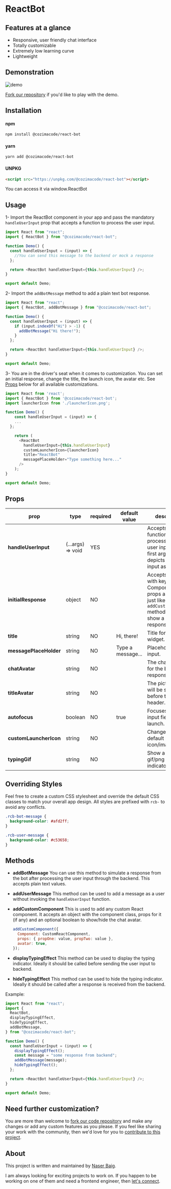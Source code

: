 # ReactBot

## Features at a glance

- Responsive, user friendly chat interface
- Totally customizable
- Extremely low learning curve
- Lightweight

## Demonstration

![demo](./demo/react-bot-demo.gif)

[Fork our repository](https://github.com/naser-baig-au4/react-bot "Fork our repository") if you'd like to play with the demo.

## Installation

#### npm

```bash
npm install @cozimacode/react-bot
```

#### yarn

```bash
yarn add @cozimacode/react-bot
```

#### UNPKG

```html
<script src="https://unpkg.com/@cozimacode/react-bot"></script>
```

You can access it via window.ReactBot

## Usage

1- Import the ReactBot component in your app and pass the mandatory `handleUserInput` prop that accepts a function to process the user input.

```js
import React from "react";
import { ReactBot } from "@cozimacode/react-bot";

function Demo() {
  const handleUserInput = (input) => {
    //You can send this message to the backend or mock a response
  };

  return <ReactBot handleUserInput={this.handleUserInput} />;
}

export default Demo;
```

2- Import the `addBotMessage` method to add a plain text bot response.

```js
import React from "react";
import { ReactBot, addBotMessage } from "@cozimacode/react-bot";

function Demo() {
  const handleUserInput = (input) => {
    if (input.indexOf("Hi") > -1) {
      addBotMessage("Hi there!");
    }
  };

  return <ReactBot handleUserInput={this.handleUserInput} />;
}

export default Demo;
```

3- You are in the driver's seat when it comes to customization. You can set an initial response, change the title, the launch icon, the avatar etc. See [Props](#props "Props") below for all available customizations.

```js
import React from 'react';
import { ReactBot } from '@cozimacode/react-bot';
import launcherIcon from './launcherIcon.png';

function Demo() {
    const handleUserInput = (input) => {
    ...
  };

    return (
      <ReactBot
        handleUserInput={this.handleUserInput}
        customLauncherIcon={launcherIcon}
        title="ReactBot"
        messagePlaceHolder="Type something here..."
      />
    );
}

export default Demo;

```

## Props

| prop                   | type              | required | default value     | description                                                                                                                       |
| ---------------------- | ----------------- | -------- | ----------------- | --------------------------------------------------------------------------------------------------------------------------------- |
| **handleUserInput**    | (...args) => void | YES      |                   | Accepts a function that processes the user input. The first argument depicts the user input as a string.                          |
| **initialResponse**    | object            | NO       |                   | Accepts an object with keys Component, props and avatar, just like `addCustomResponse` method. Use it to show a default response. |
| **title**              | string            | NO       | Hi, there!        | Title for the chat widget.                                                                                                        |
| **messagePlaceHolder** | string            | NO       | Type a message... | Placeholder for input.                                                                                                            |
| **chatAvatar**         | string            | NO       |                   | The chat avatar for the bot response.                                                                                             |
| **titleAvatar**        | string            | NO       |                   | The picture that will be shown before the title in header.                                                                        |
| **autofocus**          | boolean           | NO       | true              | Focuses on the input field on launch.                                                                                             |
| **customLauncherIcon** | string            | NO       |                   | Change the default launcher icon/image.                                                                                           |
| **typingGif**          | string            | NO       |                   | Show a different gif/png for typing indicator.                                                                                    |

## Overriding Styles

Feel free to create a custom CSS stylesheet and override the default CSS classes to match your overall app design. All styles are prefixed with `rcb-` to avoid any conflicts.

```css
.rcb-bot-message {
  background-color: #afd2ff;
}

.rcb-user-message {
  background-color: #c53658;
}
```

## Methods

- **addBotMessage**
  You can use this method to simulate a response from the bot after processing the user input through the backend. This accepts plain text values.

- **addUserMessage**
  This method can be used to add a message as a user without invoking the `handleUserInput` function.

- **addCustomComponent**
  This is used to add any custom React component. It accepts an object with the component class, props for it (if any) and an optional boolean to show/hide the chat avatar.
  ```js
  addCustomComponent({
    Component: CustomReactComponent,
    props: { propOne: value, propTwo: value },
    avatar: true,
  });
  ```
- **displayTypingEffect**
  This method can be used to display the typing indicator. Ideally it should be called before sending the user input to backend.

- **hideTypingEffect**
  This method can be used to hide the typing indicator. Ideally it should be called after a response is received from the backend.

Example:

```js
import React from "react";
import {
  ReactBot,
  displayTypingEffect,
  hideTypingEffect,
  addBotMessage,
} from "@cozimacode/react-bot";

function Demo() {
  const handleUserInput = (input) => {
    displayTypingEffect();
    const message = "some response from backend";
    addBotMessage(message);
    hideTypingEffect();
  };

  return <ReactBot handleUserInput={this.handleUserInput} />;
}

export default Demo;
```

## Need further customization?

You are more than welcome to [fork our code repository](https://github.com/naser-baig-au4/react-bot "fork our code repository") and make any changes or add any custom features as you please. If you feel like sharing your work with the community, then we'd love for you to [contribute to this project](https://github.com/naser-baig-au4/react-bot/blob/master/CONTRIBUTING.md "contribute to this project").

## About

This project is written and maintained by [Naser Baig](https://github.com/naser-baig-au4).

I am always looking for exciting projects to work on. If you happen to be working on one of them and need a frontend engineer, then [let's connect](https://www.linkedin.com/in/nasermohdbaig/ "let's connect").
